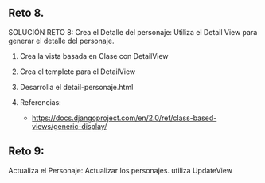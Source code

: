 ## Reto 8.
SOLUCIÓN RETO 8: Crea el Detalle del personaje: Utiliza el Detail View para generar el detalle del personaje.

1. Crea la vista basada en Clase con DetailView
2. Crea el templete para el DetailView
3. Desarrolla el detail-personaje.html

4. Referencias:
    - https://docs.djangoproject.com/en/2.0/ref/class-based-views/generic-display/

## Reto 9:
Actualiza el Personaje: Actualizar los personajes. utiliza UpdateView



